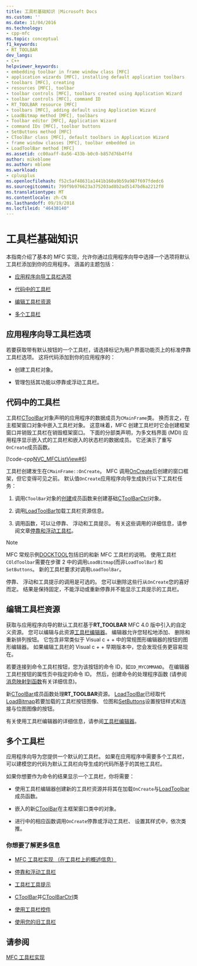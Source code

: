 ```yaml
---
title: 工具栏基础知识 |Microsoft Docs
ms.custom: ''
ms.date: 11/04/2016
ms.technology:
- cpp-mfc
ms.topic: conceptual
f1_keywords:
- RT_TOOLBAR
dev_langs:
- C++
helpviewer_keywords:
- embedding toolbar in frame window class [MFC]
- application wizards [MFC], installing default application toolbars
- toolbars [MFC], creating
- resources [MFC], toolbar
- toolbar controls [MFC], toolbars created using Application Wizard
- toolbar controls [MFC], command ID
- RT_TOOLBAR resource [MFC]
- toolbars [MFC], adding default using Application Wizard
- LoadBitmap method [MFC], toolbars
- Toolbar editor [MFC], Application Wizard
- command IDs [MFC], toolbar buttons
- SetButtons method [MFC]
- CToolBar class [MFC], default toolbars in Application Wizard
- frame window classes [MFC], toolbar embedded in
- LoadToolBar method [MFC]
ms.assetid: cc00aaff-8a56-433b-b0c0-b857d76b4ffd
author: mikeblome
ms.author: mblome
ms.workload:
- cplusplus
ms.openlocfilehash: f52c5af48631a1441b160a9b59a987f697fdedc6
ms.sourcegitcommit: 799f9b976623a375203ad8b2ad5147bd6a2212f0
ms.translationtype: MT
ms.contentlocale: zh-CN
ms.lasthandoff: 09/19/2018
ms.locfileid: "46438140"
---
```

# <a name="toolbar-fundamentals"></a>工具栏基础知识

本指南介绍了基本的 MFC 实现，允许你通过应用程序向导中选择一个选项将默认工具栏添加到你的应用程序。 涵盖的主题包括：

- [应用程序向导工具栏选项](#_core_the_appwizard_toolbar_option)

- [代码中的工具栏](#_core_the_toolbar_in_code)

- [编辑工具栏资源](#_core_editing_the_toolbar_resource)

- [多个工具栏](#_core_multiple_toolbars)

##  <a name="_core_the_appwizard_toolbar_option"></a> 应用程序向导工具栏选项

若要获取带有默认按钮的一个工具栏，请选择标记为用户界面功能页上的标准停靠工具栏选项。 这将代码添加到你的应用程序的：

- 创建工具栏对象。

- 管理包括其功能以停靠或浮动工具栏。

##  <a name="_core_the_toolbar_in_code"></a> 代码中的工具栏

工具栏[CToolBar](../mfc/reference/ctoolbar-class.md)对象声明的应用程序的数据成员为`CMainFrame`类。 换而言之，在主框架窗口对象中嵌入工具栏对象。 这意味着，MFC 创建工具栏时它会创建框架窗口并销毁工具栏在销毁框架窗口。 下面的分部类声明，为多文档界面 (MDI) 应用程序显示嵌入式的工具栏和嵌入的状态栏的数据成员。 它还演示了重写`OnCreate`成员函数。

[!code-cpp[NVC_MFCListView#6](../atl/reference/codesnippet/cpp/toolbar-fundamentals_1.h)]

工具栏创建发生在`CMainFrame::OnCreate`。 MFC 调用[OnCreate](../mfc/reference/cwnd-class.md#oncreate)后创建的窗口框架，但它变得可见之前。 默认值`OnCreate`应用程序向导生成执行以下工具栏任务：

1. 调用`CToolBar`对象的[创建](../mfc/reference/ctoolbar-class.md#create)成员函数来创建基础[CToolBarCtrl](../mfc/reference/ctoolbarctrl-class.md)对象。

1. 调用[LoadToolBar](../mfc/reference/ctoolbar-class.md#loadtoolbar)加载工具栏资源信息。

1. 调用函数，可以让停靠、 浮动和工具提示。 有关这些调用的详细信息，请参阅文章[停靠和浮动工具栏](../mfc/docking-and-floating-toolbars.md)。

> [!NOTE]
>  MFC 常规示例[DOCKTOOL](../visual-cpp-samples.md)包括旧的和新 MFC 工具栏的说明。 使用工具栏`COldToolbar`需要在步骤 2 中的调用`LoadBitmap`(而非`LoadToolBar`) 和`SetButtons`。 新的工具栏要求对调用`LoadToolBar`。

停靠、 浮动和工具提示的调用是可选的。 您可以删除这些行从`OnCreate`您的喜好而定。 结果是保持固定，不能浮动或重新停靠并不能显示工具提示的工具栏。

##  <a name="_core_editing_the_toolbar_resource"></a> 编辑工具栏资源

获取与应用程序向导的默认工具栏基于**RT_TOOLBAR** MFC 4.0 版中引入的自定义资源。 您可以编辑与此资源[工具栏编辑器](../windows/toolbar-editor.md)。 编辑器允许您轻松地添加、 删除和重新排列按钮。 它包含非常类似于 Visual c + + 中的常规图形编辑器的按钮的图形编辑器。 如果编辑工具栏的 Visual c + + 早期版本中，您会发现任务更容易现在。

若要连接到命令工具栏按钮，您为该按钮的命令 ID，如`ID_MYCOMMAND`。 在编辑器工具栏按钮的属性页中指定的命令 ID。 然后，创建命令的处理程序函数 (请参阅[消息映射到函数](../mfc/reference/mapping-messages-to-functions.md)有关详细信息)。

新[CToolBar](../mfc/reference/ctoolbar-class.md)成员函数处理**RT_TOOLBAR**资源。 [LoadToolBar](../mfc/reference/ctoolbar-class.md#loadtoolbar)已经取代[LoadBitmap](../mfc/reference/ctoolbar-class.md#loadbitmap)若要加载的工具栏按钮图像、 位图和[SetButtons](../mfc/reference/ctoolbar-class.md#setbuttons)设置按钮样式和连接与位图图像的按钮。

有关使用工具栏编辑器的详细信息，请参阅[工具栏编辑器](../windows/toolbar-editor.md)。

##  <a name="_core_multiple_toolbars"></a> 多个工具栏

应用程序向导为您提供一个默认的工具栏。 如果在应用程序中需要多个工具栏，可以建模您的代码为默认工具栏向导生成的代码所基于的其他工具栏。

如果你想要作为命令的结果显示一个工具栏，你将需要：

- 使用工具栏编辑器创建新的工具栏资源并将其在加载`OnCreate`与[LoadToolbar](../mfc/reference/ctoolbar-class.md#loadtoolbar)成员函数。

- 嵌入的新[CToolBar](../mfc/reference/ctoolbar-class.md)在主框架窗口类中的对象。

- 进行中的相应函数调用`OnCreate`停靠或浮动工具栏、 设置其样式中，依次类推。

### <a name="what-do-you-want-to-know-more-about"></a>你想要了解更多信息

- [MFC 工具栏实现 （在工具栏上的概述信息）](../mfc/mfc-toolbar-implementation.md)

- [停靠和浮动工具栏](../mfc/docking-and-floating-toolbars.md)

- [工具栏工具提示](../mfc/toolbar-tool-tips.md)

- [CToolBar](../mfc/reference/ctoolbar-class.md)并[CToolBarCtrl](../mfc/reference/ctoolbarctrl-class.md)类

- [使用工具栏控件](../mfc/working-with-the-toolbar-control.md)

- [使用您的旧工具栏](../mfc/using-your-old-toolbars.md)

## <a name="see-also"></a>请参阅

[MFC 工具栏实现](../mfc/mfc-toolbar-implementation.md)

